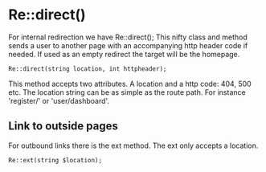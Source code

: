 # Re::direct()

For internal redirection we have Re::direct(); This nifty class and method sends a user to another page with an accompanying http header code if needed. 
If used as an empty redirect the target will be the homepage.

```
Re::direct(string location, int httpheader);
```
This method accepts two attributes. A location and a http code: 404, 500 etc. The location string can be as simple as the route path. For instance 'register/' or 'user/dashboard'.

## Link to outside pages

For outbound links there is the ext method. The ext only accepts a location.

```
Re::ext(string $location);
```


